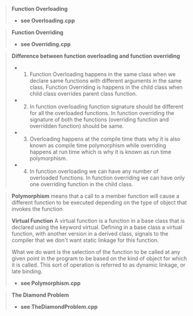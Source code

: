 > __Function Overloading__
>   - __see Overloading.cpp__

> __Function Overriding__
>   - __see Overriding.cpp__

> __Difference between function overloading and function overriding__
>   - 1) Function Overloading happens in the same class when we declare same functions with different arguments in the same class. Function Overriding is happens in the child class when child class overrides parent class function.
>   - 2) In function overloading function signature should be different for all the overloaded functions. In function overriding the signature of both the functions (overriding function and overridden function) should be same.
>   - 3) Overloading happens at the compile time thats why it is also known as compile time polymorphism while overriding happens at run time which is why it is known as run time polymorphism.
>   - 4) In function overloading we can have any number of overloaded functions. In function overriding we can have only one overriding function in the child class.

> __Polymorphism__ means that a call to a member function will cause a different function to be executed depending on the type of object that invokes the function
>
> __Virtual Function__ 
> A virtual function is a function in a base class that is declared using the keyword virtual. Defining in a base class a virtual function, with another version in a derived class, signals to the compiler that we don't want static linkage for this function.
>
> What we do want is the selection of the function to be called at any given point in the program to be based on the kind of object for which it is called. This sort of operation is referred to as dynamic linkage, or late binding.
>   - __see Polymorphism.cpp__

> __The Diamond Problem__
>   - __see TheDiamondProblem.cpp__